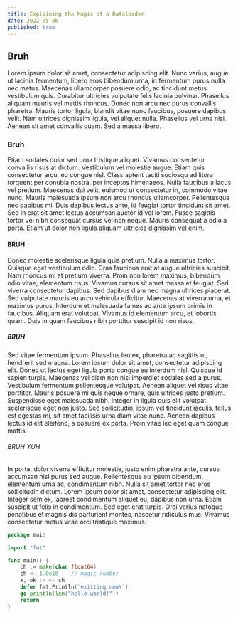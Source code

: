 ```yaml
---
title: Explaining the Magic of a Dataloader
date: 2022-05-06
published: true
---
```


## Bruh
Lorem ipsum dolor sit amet, consectetur adipiscing elit. Nunc varius, augue ut lacinia fermentum, libero eros bibendum urna, in fermentum purus nulla nec metus. Maecenas ullamcorper posuere odio, ac tincidunt metus vestibulum quis. Curabitur ultricies vulputate felis lacinia pulvinar. Phasellus aliquam mauris vel mattis rhoncus. Donec non arcu nec purus convallis pharetra. Mauris tortor ligula, blandit vitae nunc faucibus, posuere dapibus velit. Nam ultrices dignissim ligula, vel aliquet nulla. Phasellus vel urna nisi. Aenean sit amet convallis quam. Sed a massa libero.

### Bruh
Etiam sodales dolor sed urna tristique aliquet. Vivamus consectetur convallis risus at dictum. Vestibulum vel molestie augue. Etiam quis consectetur arcu, eu congue nisl. Class aptent taciti sociosqu ad litora torquent per conubia nostra, per inceptos himenaeos. Nulla faucibus a lacus vel pretium. Maecenas dui velit, euismod ut consectetur in, commodo vitae nunc. Mauris malesuada ipsum non arcu rhoncus ullamcorper. Pellentesque nec dapibus mi. Duis dapibus lectus ante, id feugiat tortor tincidunt sit amet. Sed in erat sit amet lectus accumsan auctor id vel lorem. Fusce sagittis tortor vel nibh consequat cursus vel non neque. Mauris consequat a odio a porta. Etiam ut dolor non ligula aliquam ultricies dignissim vel enim.

#### BRUH
Donec molestie scelerisque ligula quis pretium. Nulla a maximus tortor. Quisque eget vestibulum odio. Cras faucibus erat at augue ultricies suscipit. Nam rhoncus mi et pretium viverra. Proin non lorem maximus, bibendum odio vitae, elementum risus. Vivamus cursus sit amet massa et feugiat. Sed viverra consectetur dapibus. Sed dapibus diam nec magna ultrices placerat. Sed vulputate mauris eu arcu vehicula efficitur. Maecenas at viverra urna, et maximus purus. Interdum et malesuada fames ac ante ipsum primis in faucibus. Aliquam erat volutpat. Vivamus id elementum arcu, et lobortis quam. Duis in quam faucibus nibh porttitor suscipit id non risus.

##### BRUH
Sed vitae fermentum ipsum. Phasellus leo ex, pharetra ac sagittis ut, hendrerit sed magna. Lorem ipsum dolor sit amet, consectetur adipiscing elit. Donec ut lectus eget ligula porta congue eu interdum nisl. Quisque id sapien turpis. Maecenas vel diam non nisi imperdiet sodales sed a purus. Vestibulum fermentum pellentesque volutpat. Aenean aliquet vel risus vitae porttitor. Mauris posuere mi quis neque ornare, quis ultrices justo pretium. Suspendisse eget malesuada nibh. Integer in ligula quis elit volutpat scelerisque eget non justo. Sed sollicitudin, ipsum vel tincidunt iaculis, tellus est egestas mi, sit amet facilisis urna diam vitae nunc. Aenean dapibus lectus id elit eleifend, a posuere ex porta. Proin vitae leo eget quam congue mattis.

###### BRUH YUH
In porta, dolor viverra efficitur molestie, justo enim pharetra ante, cursus accumsan nisl purus sed augue. Pellentesque eu ipsum bibendum, elementum urna ac, condimentum nibh. Nulla sit amet tortor nec eros sollicitudin dictum. Lorem ipsum dolor sit amet, consectetur adipiscing elit. Integer sem ex, laoreet condimentum aliquet eu, dapibus non urna. Etiam suscipit ut felis in condimentum. Sed eget erat turpis. Orci varius natoque penatibus et magnis dis parturient montes, nascetur ridiculus mus. Vivamus consectetur metus vitae orci tristique maximus.

```go
package main

import "fmt"

func main() {
    ch := make(chan float64)
    ch <- 1.0e10    // magic number
    x, ok := <- ch
    defer fmt.Println(`exitting now\`)
    go println(len("hello world!"))
    return
}
```